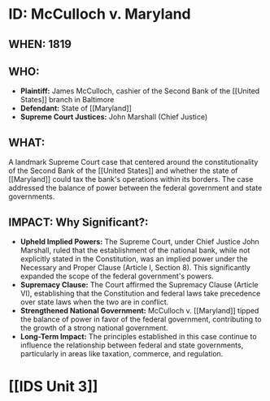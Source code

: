 # ID: McCulloch v. Maryland 

## WHEN: 1819

## WHO: 
* **Plaintiff:** James McCulloch, cashier of the Second Bank of the [[United States]] branch in Baltimore
* **Defendant:** State of [[Maryland]] 
* **Supreme Court Justices:**  John Marshall (Chief Justice)

## WHAT: 
A landmark Supreme Court case that centered around the constitutionality of the Second Bank of the [[United States]] and whether the state of [[Maryland]] could tax the bank's operations within its borders. The case addressed the balance of power between the federal government and state governments. 

## IMPACT: Why Significant?: 

* **Upheld Implied Powers:** The Supreme Court, under Chief Justice John Marshall, ruled that the establishment of the national bank, while not explicitly stated in the Constitution, was an implied power under the Necessary and Proper Clause (Article I, Section 8). This significantly expanded the scope of the federal government's powers.
* **Supremacy Clause:** The Court affirmed the Supremacy Clause (Article VI), establishing that the Constitution and federal laws take precedence over state laws when the two are in conflict. 
* **Strengthened National Government:**  McCulloch v. [[Maryland]] tipped the balance of power in favor of the federal government, contributing to the growth of a strong national government. 
* **Long-Term Impact:**  The principles established in this case continue to influence the relationship between federal and state governments, particularly in areas like taxation, commerce, and regulation. 

# [[IDS Unit 3]]